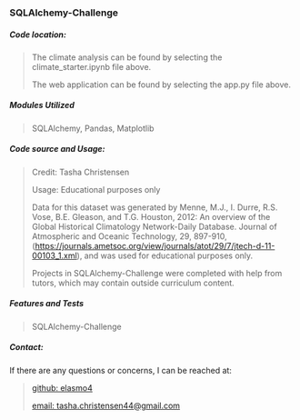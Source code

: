<h3>SQLAlchemy-Challenge</h3>
<h5>Code location:</h5>

> The climate analysis can be found by selecting the climate_starter.ipynb file above.
> 
> The web application can be found by selecting the app.py file above.

<h5>Modules Utilized</h5>

> SQLAlchemy, Pandas, Matplotlib
> 

<h5>Code source and Usage:</h5>

> Credit: Tasha Christensen
>
> Usage: Educational purposes only
> 
> Data for this dataset was generated by Menne, M.J., I. Durre, R.S. Vose, B.E. Gleason, and T.G. Houston, 2012: An overview of the Global Historical Climatology Network-Daily Database. Journal of Atmospheric and Oceanic Technology, 29, 897-910, (https://journals.ametsoc.org/view/journals/atot/29/7/jtech-d-11-00103_1.xml), and was used for educational purposes only.
> 
> Projects in SQLAlchemy-Challenge were completed with help from tutors, which may contain outside curriculum content.


<h5>Features and Tests</h5>

> SQLAlchemy-Challenge
> 

<h5>Contact:</h5>

If there are any questions or concerns, I can be reached at:
> [github: elasmo4](https://github.com/elasmo4)
>
> [email: tasha.christensen44@gmail.com](mailto:tasha.christensen44@gmail.com)
>
